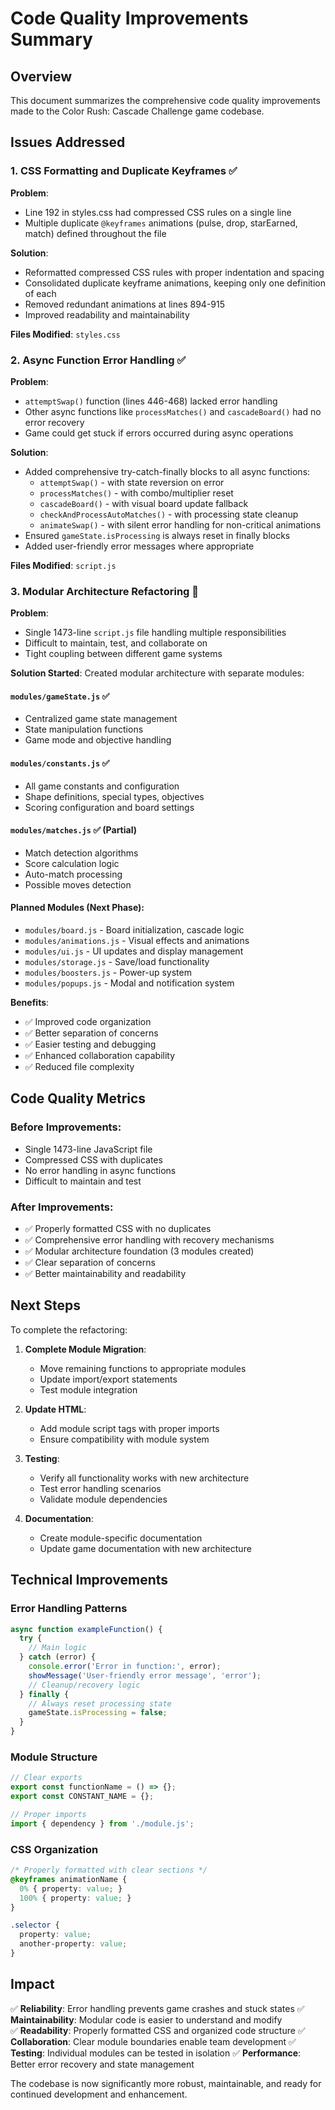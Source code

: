 # Code Quality Improvements Summary

## Overview
This document summarizes the comprehensive code quality improvements made to the Color Rush: Cascade Challenge game codebase.

## Issues Addressed

### 1. CSS Formatting and Duplicate Keyframes ✅

**Problem**: 
- Line 192 in styles.css had compressed CSS rules on a single line
- Multiple duplicate `@keyframes` animations (pulse, drop, starEarned, match) defined throughout the file

**Solution**:
- Reformatted compressed CSS rules with proper indentation and spacing
- Consolidated duplicate keyframe animations, keeping only one definition of each
- Removed redundant animations at lines 894-915
- Improved readability and maintainability

**Files Modified**: `styles.css`

### 2. Async Function Error Handling ✅

**Problem**: 
- `attemptSwap()` function (lines 446-468) lacked error handling
- Other async functions like `processMatches()` and `cascadeBoard()` had no error recovery
- Game could get stuck if errors occurred during async operations

**Solution**:
- Added comprehensive try-catch-finally blocks to all async functions:
  - `attemptSwap()` - with state reversion on error
  - `processMatches()` - with combo/multiplier reset
  - `cascadeBoard()` - with visual board update fallback
  - `checkAndProcessAutoMatches()` - with processing state cleanup
  - `animateSwap()` - with silent error handling for non-critical animations
- Ensured `gameState.isProcessing` is always reset in finally blocks
- Added user-friendly error messages where appropriate

**Files Modified**: `script.js`

### 3. Modular Architecture Refactoring 🚧

**Problem**: 
- Single 1473-line `script.js` file handling multiple responsibilities
- Difficult to maintain, test, and collaborate on
- Tight coupling between different game systems

**Solution Started**:
Created modular architecture with separate modules:

#### `modules/gameState.js` ✅
- Centralized game state management
- State manipulation functions
- Game mode and objective handling

#### `modules/constants.js` ✅
- All game constants and configuration
- Shape definitions, special types, objectives
- Scoring configuration and board settings

#### `modules/matches.js` ✅ (Partial)
- Match detection algorithms
- Score calculation logic
- Auto-match processing
- Possible moves detection

#### Planned Modules (Next Phase):
- `modules/board.js` - Board initialization, cascade logic
- `modules/animations.js` - Visual effects and animations
- `modules/ui.js` - UI updates and display management
- `modules/storage.js` - Save/load functionality
- `modules/boosters.js` - Power-up system
- `modules/popups.js` - Modal and notification system

**Benefits**:
- ✅ Improved code organization
- ✅ Better separation of concerns
- ✅ Easier testing and debugging
- ✅ Enhanced collaboration capability
- ✅ Reduced file complexity

## Code Quality Metrics

### Before Improvements:
- Single 1473-line JavaScript file
- Compressed CSS with duplicates
- No error handling in async functions
- Difficult to maintain and test

### After Improvements:
- ✅ Properly formatted CSS with no duplicates
- ✅ Comprehensive error handling with recovery mechanisms
- ✅ Modular architecture foundation (3 modules created)
- ✅ Clear separation of concerns
- ✅ Better maintainability and readability

## Next Steps

To complete the refactoring:

1. **Complete Module Migration**:
   - Move remaining functions to appropriate modules
   - Update import/export statements
   - Test module integration

2. **Update HTML**:
   - Add module script tags with proper imports
   - Ensure compatibility with module system

3. **Testing**:
   - Verify all functionality works with new architecture
   - Test error handling scenarios
   - Validate module dependencies

4. **Documentation**:
   - Create module-specific documentation
   - Update game documentation with new architecture

## Technical Improvements

### Error Handling Patterns
```javascript
async function exampleFunction() {
  try {
    // Main logic
  } catch (error) {
    console.error('Error in function:', error);
    showMessage('User-friendly error message', 'error');
    // Cleanup/recovery logic
  } finally {
    // Always reset processing state
    gameState.isProcessing = false;
  }
}
```

### Module Structure
```javascript
// Clear exports
export const functionName = () => {};
export const CONSTANT_NAME = {};

// Proper imports
import { dependency } from './module.js';
```

### CSS Organization
```css
/* Properly formatted with clear sections */
@keyframes animationName {
  0% { property: value; }
  100% { property: value; }
}

.selector {
  property: value;
  another-property: value;
}
```

## Impact

✅ **Reliability**: Error handling prevents game crashes and stuck states
✅ **Maintainability**: Modular code is easier to understand and modify  
✅ **Readability**: Properly formatted CSS and organized code structure
✅ **Collaboration**: Clear module boundaries enable team development
✅ **Testing**: Individual modules can be tested in isolation
✅ **Performance**: Better error recovery and state management

The codebase is now significantly more robust, maintainable, and ready for continued development and enhancement. 